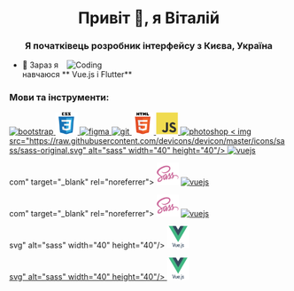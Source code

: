 <h1 align="center">Привіт 👋, я Віталій</h1>
<h3 align="center">Я початківець розробник інтерфейсу з Києва, Україна</h3>
<img align="right" alt="Coding" width="400" src="https://media.tenor.com/-UygBh3nnfEAAAAC/coding.gif">

- 🌱 Зараз я навчаюся ** Vue.js і Flutter**

<h3 align="left">Мови та інструменти:</h3 >
<p align="left"> <a href="https://getbootstrap.com" target="_blank" rel="noreferrer"> <img src="https://raw.githubusercontent.com/devicons/devicon /master/icons/bootstrap/bootstrap-plain-wordmark.svg" alt="bootstrap" width="40" height="40"/> </a> <a href="https://www.w3schools.com /css/" target="_blank" rel="noreferrer"> <img src="https://raw.githubusercontent.com/devicons/devicon/master/icons/css3/css3-original-wordmark.svg" alt= "css3" width="40" height="40"/> </a> <a href="https://www.figma.com/" target="_blank" rel="noreferrer"> <img src="https://www.vectorlogo.zone/logos/figma/figma-icon.svg" alt="figma" width="40" height ="40"/> </a> <a href="https://git-scm.com/" target="_blank" rel="noreferrer"> <img src="https://www.vectorlogo. zone/logos/git-scm/git-scm-icon.svg" alt="git" width="40" height="40"/> </a> <a href="https://www.w3. org/html/" target="_blank" rel="noreferrer"> <img src="https://raw.githubusercontent.com/devicons/devicon/master/icons/html5/html5-original-wordmark.svg" alt="html5" width="40" height="40"/> </a> <a href="https://developer.mozilla.org/en-US/docs/Web/JavaScript" target= "_blank" rel="noreferrer"> <img src="https://raw.githubusercontent.com/devicons/devicon/master/icons/javascript/javascript-original.svg" alt="javascript" width="40" height="40"/> </a> <a href="https://www.photoshop.com/en" target="_blank" rel="noreferrer"> <img src="https://raw. githubusercontent.com/devicons/devicon/master/icons/photoshop/photoshop-line.svg" alt="photoshop" width="40" height="40"/> </a> <a href="https://sass-lang.com" target="_blank" rel="noreferrer"> < img src="https://raw.githubusercontent.com/devicons/devicon/master/icons/sass/sass-original.svg" alt="sass" width="40" height="40"/> </a > <a href="https://vuejs.org/" target="_blank" rel="noreferrer"> <img src="https://raw.githubusercontent.com/devicons/devicon/master/icons/vuejs /vuejs-original-wordmark.svg" alt="vuejs" width="40" height="40"/> </a> </p>com" target="_blank" rel="noreferrer"> <img src="https://raw.githubusercontent.com/devicons/devicon/master/icons/sass/sass-original.svg" alt="sass" ширина ="40" height="40"/> </a> <a href="https://vuejs.org/" target="_blank" rel="noreferrer"> <img src="https://raw .githubusercontent.com/devicons/devicon/master/icons/vuejs/vuejs-original-wordmark.svg" alt="vuejs" width="40" height="40"/> </a> </p>com" target="_blank" rel="noreferrer"> <img src="https://raw.githubusercontent.com/devicons/devicon/master/icons/sass/sass-original.svg" alt="sass" ширина ="40" height="40"/> </a> <a href="https://vuejs.org/" target="_blank" rel="noreferrer"> <img src="https://raw .githubusercontent.com/devicons/devicon/master/icons/vuejs/vuejs-original-wordmark.svg" alt="vuejs" width="40" height="40"/> </a> </p>svg" alt="sass" width="40" height="40"/> </a> <a href="https://vuejs.org/" target="_blank" rel="noreferrer"> <img src="https://raw.githubusercontent.com/devicons/devicon/master/icons/vuejs/vuejs-original-wordmark.svg" alt="vuejs" width="40" height="40"/> </ a> </p>svg" alt="sass" width="40" height="40"/> </a> <a href="https://vuejs.org/" target="_blank" rel="noreferrer"> <img src="https://raw.githubusercontent.com/devicons/devicon/master/icons/vuejs/vuejs-original-wordmark.svg" alt="vuejs" width="40" height="40"/> </ a> </p>
